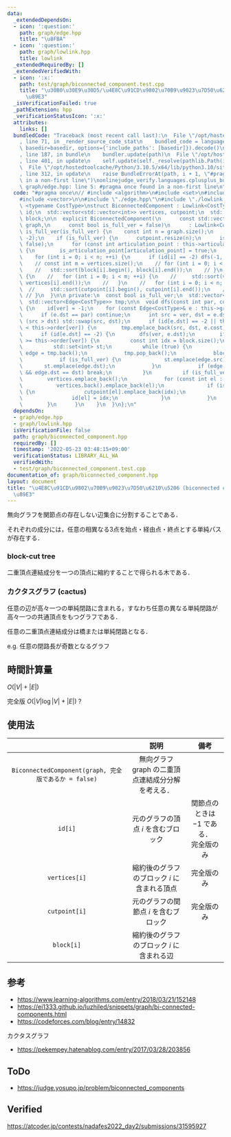 ```yaml
---
data:
  _extendedDependsOn:
  - icon: ':question:'
    path: graph/edge.hpp
    title: "\u8FBA"
  - icon: ':question:'
    path: graph/lowlink.hpp
    title: lowlink
  _extendedRequiredBy: []
  _extendedVerifiedWith:
  - icon: ':x:'
    path: test/graph/biconnected_component.test.cpp
    title: "\u30B0\u30E9\u30D5/\u4E8C\u91CD\u9802\u70B9\u9023\u7D50\u6210\u5206\u5206\
      \u89E3"
  _isVerificationFailed: true
  _pathExtension: hpp
  _verificationStatusIcon: ':x:'
  attributes:
    links: []
  bundledCode: "Traceback (most recent call last):\n  File \"/opt/hostedtoolcache/Python/3.10.5/x64/lib/python3.10/site-packages/onlinejudge_verify/documentation/build.py\"\
    , line 71, in _render_source_code_stat\n    bundled_code = language.bundle(stat.path,\
    \ basedir=basedir, options={'include_paths': [basedir]}).decode()\n  File \"/opt/hostedtoolcache/Python/3.10.5/x64/lib/python3.10/site-packages/onlinejudge_verify/languages/cplusplus.py\"\
    , line 187, in bundle\n    bundler.update(path)\n  File \"/opt/hostedtoolcache/Python/3.10.5/x64/lib/python3.10/site-packages/onlinejudge_verify/languages/cplusplus_bundle.py\"\
    , line 401, in update\n    self.update(self._resolve(pathlib.Path(included), included_from=path))\n\
    \  File \"/opt/hostedtoolcache/Python/3.10.5/x64/lib/python3.10/site-packages/onlinejudge_verify/languages/cplusplus_bundle.py\"\
    , line 312, in update\n    raise BundleErrorAt(path, i + 1, \"#pragma once found\
    \ in a non-first line\")\nonlinejudge_verify.languages.cplusplus_bundle.BundleErrorAt:\
    \ graph/edge.hpp: line 5: #pragma once found in a non-first line\n"
  code: "#pragma once\n// #include <algorithm>\n#include <set>\n#include <utility>\n\
    #include <vector>\n\n#include \"./edge.hpp\"\n#include \"./lowlink.hpp\"\n\ntemplate\
    \ <typename CostType>\nstruct BiconnectedComponent : Lowlink<CostType> {\n  std::vector<int>\
    \ id;\n  std::vector<std::vector<int>> vertices, cutpoint;\n  std::vector<std::vector<Edge<CostType>>>\
    \ block;\n\n  explicit BiconnectedComponent(\n      const std::vector<std::vector<Edge<CostType>>>&\
    \ graph,\n      const bool is_full_ver = false)\n      : Lowlink<CostType>(graph),\
    \ is_full_ver(is_full_ver) {\n    const int n = graph.size();\n    id.assign(n,\
    \ -2);\n    if (is_full_ver) {\n      cutpoint.resize(n);\n      is_articulation_point.assign(n,\
    \ false);\n      for (const int articulation_point : this->articulation_points)\
    \ {\n        is_articulation_point[articulation_point] = true;\n      }\n    }\n\
    \    for (int i = 0; i < n; ++i) {\n      if (id[i] == -2) dfs(-1, i);\n    }\n\
    \    // const int m = vertices.size();\n    // for (int i = 0; i < m; ++i) {\n\
    \    //   std::sort(block[i].begin(), block[i].end());\n    // }\n    // if (is_full_ver)\
    \ {\n    //   for (int i = 0; i < m; ++i) {\n    //     std::sort(vertices[i].begin(),\
    \ vertices[i].end());\n    //   }\n    //   for (int i = 0; i < n; ++i) {\n  \
    \  //     std::sort(cutpoint[i].begin(), cutpoint[i].end());\n    //   }\n   \
    \ // }\n  }\n\n private:\n  const bool is_full_ver;\n  std::vector<bool> is_articulation_point;\n\
    \  std::vector<Edge<CostType>> tmp;\n\n  void dfs(const int par, const int ver)\
    \ {\n    id[ver] = -1;\n    for (const Edge<CostType>& e : this->graph[ver]) {\n\
    \      if (e.dst == par) continue;\n      int src = ver, dst = e.dst;\n      if\
    \ (src > dst) std::swap(src, dst);\n      if (id[e.dst] == -2 || this->order[e.dst]\
    \ < this->order[ver]) {\n        tmp.emplace_back(src, dst, e.cost);\n      }\n\
    \      if (id[e.dst] == -2) {\n        dfs(ver, e.dst);\n        if (this->lowlink[e.dst]\
    \ >= this->order[ver]) {\n          const int idx = block.size();\n          block.emplace_back();\n\
    \          std::set<int> st;\n          while (true) {\n            const Edge<CostType>\
    \ edge = tmp.back();\n            tmp.pop_back();\n            block.back().emplace_back(edge);\n\
    \            if (is_full_ver) {\n              st.emplace(edge.src);\n       \
    \       st.emplace(edge.dst);\n            }\n            if (edge.src == src\
    \ && edge.dst == dst) break;\n          }\n          if (is_full_ver) {\n    \
    \        vertices.emplace_back();\n            for (const int el : st) {\n   \
    \           vertices.back().emplace_back(el);\n              if (is_articulation_point[el])\
    \ {\n                cutpoint[el].emplace_back(idx);\n              } else {\n\
    \                id[el] = idx;\n              }\n            }\n          }\n\
    \        }\n      }\n    }\n  }\n};\n"
  dependsOn:
  - graph/edge.hpp
  - graph/lowlink.hpp
  isVerificationFile: false
  path: graph/biconnected_component.hpp
  requiredBy: []
  timestamp: '2022-05-23 03:48:15+09:00'
  verificationStatus: LIBRARY_ALL_WA
  verifiedWith:
  - test/graph/biconnected_component.test.cpp
documentation_of: graph/biconnected_component.hpp
layout: document
title: "\u4E8C\u91CD\u9802\u70B9\u9023\u7D50\u6210\u5206 (biconnected component) \u5206\
  \u89E3"
---
```


無向グラフを関節点の存在しない辺集合に分割することである．

それぞれの成分には，任意の相異なる3点を始点・経由点・終点とする単純パスが存在する．


### block-cut tree

二重頂点連結成分を一つの頂点に縮約することで得られる木である．


### カクタスグラフ (cactus)

任意の辺が高々一つの単純閉路に含まれる，すなわち任意の異なる単純閉路が高々一つの共通頂点をもつグラフである．

任意の二重頂点連結成分は橋または単純閉路となる．

e.g. 任意の閉路長が奇数となるグラフ


## 時間計算量

$O(\lvert V \rvert + \lvert E \rvert)$

完全版 $O(\lvert V \rvert \log{\lvert V \rvert} + \lvert E \rvert)$ ?


## 使用法

||説明|備考|
|:--:|:--:|:--:|
|`BiconnectedComponent(graph, 完全版であるか = false)`|無向グラフ $\mathrm{graph}$ の二重頂点連結成分分解を考える．||
|`id[i]`|元のグラフの頂点 $i$ を含むブロック|関節点のときは $-1$ である．<br>完全版のみ|
|`vertices[i]`|縮約後のグラフのブロック $i$ に含まれる頂点|完全版のみ|
|`cutpoint[i]`|元のグラフの関節点 $i$ を含むブロック|完全版のみ|
|`block[i]`|縮約後のグラフのブロック $i$ に含まれる辺||


## 参考

- https://www.learning-algorithms.com/entry/2018/03/21/152148
- https://ei1333.github.io/luzhiled/snippets/graph/bi-connected-components.html
- https://codeforces.com/blog/entry/14832

カクタスグラフ
- https://pekempey.hatenablog.com/entry/2017/03/28/203856


## ToDo

- https://judge.yosupo.jp/problem/biconnected_components


## Verified

https://atcoder.jp/contests/nadafes2022_day2/submissions/31595927
